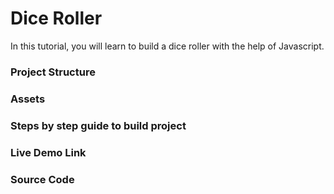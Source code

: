 # Dice Roller

In this tutorial, you will learn to build a dice roller with the help of Javascript.

### Project Structure

### Assets

### Steps by step guide to build project

### Live Demo Link

### Source Code

